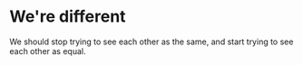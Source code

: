 # We're different

We should stop trying to see each other as the same, and start trying to see each other as equal.
